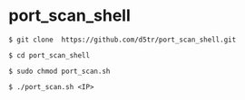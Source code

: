 # port_scan_shell

```
$ git clone  https://github.com/d5tr/port_scan_shell.git
```
```
$ cd port_scan_shell
```
```
$ sudo chmod port_scan.sh
```
```
$ ./port_scan.sh <IP>
```
